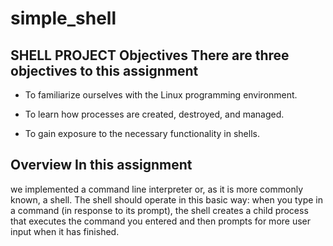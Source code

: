 # simple_shell


## SHELL PROJECT Objectives There are three objectives to this assignment

* To familiarize ourselves with the Linux programming environment.

* To learn how processes are created, destroyed, and managed.

* To gain exposure to the necessary functionality in shells.

## Overview In this assignment
we implemented a command line interpreter or, as it is more commonly known, a shell. The shell should operate in this basic way: when you type in a command (in response to its prompt), the shell creates a child process that executes the command you entered and then prompts for more user input when it has finished.
